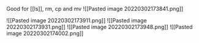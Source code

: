 Good for [[ls]], rm, cp and mv
![[Pasted image 20220302173841.png]]

![[Pasted image 20220302173911.png]]
![[Pasted image 20220302173931.png]]
![[Pasted image 20220302173948.png]]
![[Pasted image 20220302174002.png]]